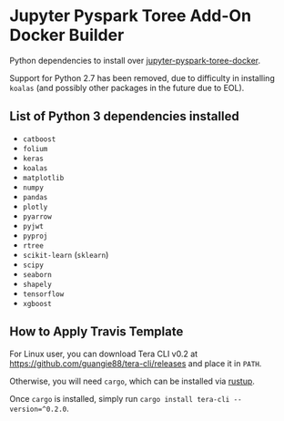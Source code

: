 
# Jupyter Pyspark Toree Add-On Docker Builder

Python dependencies to install over
[jupyter-pyspark-toree-docker](https://github.com/guangie88/jupyter-pyspark-toree-docker).

Support for Python 2.7 has been removed, due to difficulty in installing
`koalas` (and possibly other packages in the future due to EOL).

## List of Python 3 dependencies installed

- `catboost`
- `folium`
- `keras`
- `koalas`
- `matplotlib`
- `numpy`
- `pandas`
- `plotly`
- `pyarrow`
- `pyjwt`
- `pyproj`
- `rtree`
- `scikit-learn` (`sklearn`)
- `scipy`
- `seaborn`
- `shapely`
- `tensorflow`
- `xgboost`

## How to Apply Travis Template

For Linux user, you can download Tera CLI v0.2 at
<https://github.com/guangie88/tera-cli/releases> and place it in `PATH`.

Otherwise, you will need `cargo`, which can be installed via
[rustup](https://rustup.rs/).

Once `cargo` is installed, simply run `cargo install tera-cli --version=^0.2.0`.

